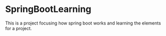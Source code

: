 # SpringBootLearning
This is a project focusing how spring boot works and learning the elements for a project.
